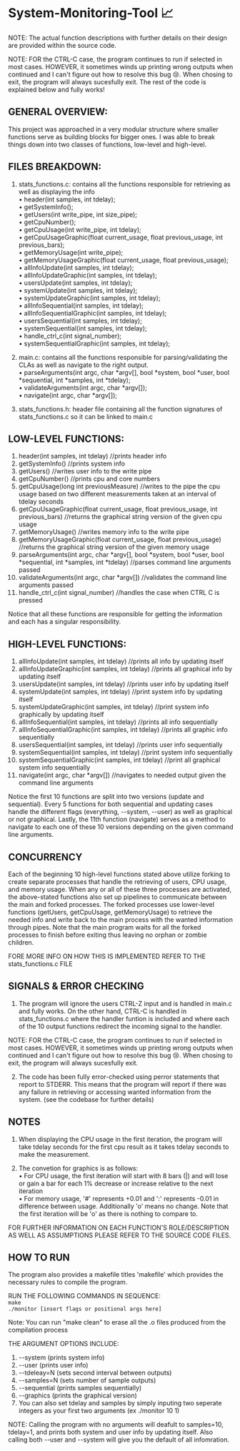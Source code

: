 # System-Monitoring-Tool 📈

NOTE: The actual function descriptions with further details on their design are provided within the source code.

NOTE: FOR the CTRL-C case, the program continues to run if selected in most cases. HOWEVER, it sometimes winds up printing wrong outputs when continued and I can't figure out how to resolve this bug 😢. When chosing to exit, the program will always sucesfully exit. The rest of the code is explained below and fully works!

## GENERAL OVERVIEW:

This project was approached in a very modular structure where smaller functions serve as building blocks for bigger ones.
I was able to break things down into two classes of functions, low-level and high-level.

## FILES BREAKDOWN:

1. stats_functions.c: contains all the functions responsible for retrieving as well as displaying the info
   <br />• header(int samples, int tdelay);
   <br />• getSystemInfo();
   <br />• getUsers(int write_pipe, int size_pipe);
   <br />• getCpuNumber();
   <br />• getCpuUsage(int write_pipe, int tdelay);
   <br />• getCpuUsageGraphic(float current_usage, float previous_usage, int previous_bars);
   <br />• getMemoryUsage(int write_pipe);
   <br />• getMemoryUsageGraphic(float current_usage, float previous_usage);
   <br />• allInfoUpdate(int samples, int tdelay);
   <br />• allInfoUpdateGraphic(int samples, int tdelay);
   <br />• usersUpdate(int samples, int tdelay);
   <br />• systemUpdate(int samples, int tdelay);
   <br />• systemUpdateGraphic(int samples, int tdelay);
   <br />• allInfoSequential(int samples, int tdelay);
   <br />• allInfoSequentialGraphic(int samples, int tdelay);
   <br />• usersSequential(int samples, int tdelay);
   <br />• systemSequential(int samples, int tdelay);
   <br />• handle_ctrl_c(int signal_number);
   <br />• systemSequentialGraphic(int samples, int tdelay);

2. main.c: contains all the functions responsible for parsing/validating the CLAs as well as navigate to the right output.
   <br />• parseArguments(int argc, char *argv[], bool *system, bool *user, bool *sequential, int *samples, int *tdelay);
   <br />• validateArguments(int argc, char \*argv[]);
   <br />• navigate(int argc, char \*argv[]);

3. stats_functions.h: header file containing all the function signatures of stats_functions.c so it can be linked to main.c

## LOW-LEVEL FUNCTIONS:

1. header(int samples, int tdelay) //prints header info
2. getSystemInfo() //prints system info
3. getUsers() //writes user info to the write pipe
4. getCpuNumber() //prints cpu and core numbers
5. getCpuUsage(long int previousMeasure) //writes to the pipe the cpu usage based on two different measurements taken at an interval of tdelay seconds
6. getCpuUsageGraphic(float current_usage, float previous_usage, int previous_bars) //returns the graphical string version of the given cpu usage
7. getMemoryUsage() //writes memory info to the write pipe
8. getMemoryUsageGraphic(float current_usage, float previous_usage) //returns the graphical string version of the given memory usage
9. parseArguments(int argc, char *argv[], bool *system, bool *user, bool *sequential, int *samples, int *tdelay) //parses command line arguments passed
10. validateArguments(int argc, char \*argv[]) //validates the command line arguments passed
11. handle_ctrl_c(int signal_number) //handles the case when CTRL C is pressed

Notice that all these functions are responsible for getting the information and each has a singular responsibility.

## HIGH-LEVEL FUNCTIONS:

1. allInfoUpdate(int samples, int tdelay) //prints all info by updating itself
2. allInfoUpdateGraphic(int samples, int tdelay) //prints all graphical info by updating itself
3. usersUpdate(int samples, int tdelay) //prints user info by updating itself
4. systemUpdate(int samples, int tdelay) //print system info by updating itself
5. systemUpdateGraphic(int samples, int tdelay) //print system info graphically by updating itself
6. allInfoSequential(int samples, int tdelay) //prints all info sequentially
7. allInfoSequentialGraphic(int samples, int tdelay) //prints all graphic info sequentially
8. usersSequential(int samples, int tdelay) //prints user info sequentially
9. systemSequential(int samples, int tdelay) //print system info sequentially
10. systemSequentialGraphic(int samples, int tdelay) //print all graphical system info sequentially
11. navigate(int argc, char \*argv[]) //navigates to needed output given the command line arguments

Notice the first 10 functions are split into two versions (update and sequential). Every 5 functions for both sequential and updating cases handle the different flags (everything, --system, --user) as well as graphical or not graphical. Lastly, the 11th function (navigate) serves as a method to navigate to each one of these 10 versions depending on the given command line arguments.

## CONCURRENCY

Each of the beginning 10 high-level functions stated above utilize forking to create separate processes that handle the retrieving of users, CPU usage, and memory usage. When any or all of these three processes are activated, the above-stated functions also set up pipelines to communicate between the main and forked processes. The forked processes use lower-level functions (getUsers, getCpuUsage, getMemoryUsage) to retrieve the needed info and write back to the main process with the wanted information through pipes. Note that the main program waits for all the forked processes to finish before exiting thus leaving no orphan or zombie children.

FORE MORE INFO ON HOW THIS IS IMPLEMENTED REFER TO THE stats_functions.c FILE

## SIGNALS & ERROR CHECKING

1. The program will ignore the users CTRL-Z input and is handled in main.c and fully works. On the other hand, CTRL-C is handled in stats_functions.c where the handler funtion is included and where each of the 10 output functions redirect the incoming signal to the handler.

NOTE: FOR the CTRL-C case, the program continues to run if selected in most cases. HOWEVER, it sometimes winds up printing wrong outputs when continued and I can't figure out how to resolve this bug 😢. When chosing to exit, the program will always sucesfully exit.

2. The code has been fully error-checked using perror statements that report to STDERR. This means that the program will report if there was any failure in retrieving or accessing wanted information from the system. (see the codebase for further details)

## NOTES

1. When displaying the CPU usage in the first iteration, the program will take tdelay seconds for the first cpu result as it takes tdelay seconds to make the measurement.

2. The convetion for graphics is as follows:
   <br />• For CPU usage, the first iteration will start with 8 bars (|) and will lose or gain a bar for each 1% decrease or increase relative to the next iteration
   <br />• For memory usage, '#' represents +0.01 and ':' represents -0.01 in difference between usage. Additionally 'o' means no change. Note that the first iteration will be 'o' as there is nothing to compare to.

FOR FURTHER INFORMATION ON EACH FUNCTION'S ROLE/DESCRIPTION AS WELL AS ASSUMPTIONS PLEASE REFER TO THE SOURCE CODE FILES.

## HOW TO RUN

The program also provides a makefile titles 'makefile' which provides the necessary rules to compile the program.

RUN THE FOLLOWING COMMANDS IN SEQUENCE:
<br /> `make`
<br /> `./monitor [insert flags or positional args here]`

Note: You can run "make clean" to erase all the .o files produced from the compilation process

THE ARGUMENT OPTIONS INCLUDE:

1. --system (prints system info)
2. --user (prints user info)
3. --tdeleay=N (sets second interval between outputs)
4. --samples=N (sets number of sample outputs)
5. --sequential (prints samples sequentially)
6. --graphics (prints the graphical version)
7. You can also set tdelay and samples by simply inputing two seperate integers as your first two arguments (ex ./monitor 10 1)

NOTE: Calling the program with no arguments will deafult to samples=10, tdelay=1, and prints both system and user info by updating itself. Also calling both --user and --system will give you the default of all infomration.
